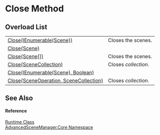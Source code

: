 # Close Method


## Overload List
<table>
<tr>
<td><a href="M_AdvancedSceneManager_Core_Runtime_Close_4.md">Close(IEnumerable(Scene))</a></td>
<td>Closes the scenes.</td></tr>
<tr>
<td><a href="M_AdvancedSceneManager_Core_Runtime_Close_1.md">Close(Scene)</a></td>
<td> </td></tr>
<tr>
<td><a href="M_AdvancedSceneManager_Core_Runtime_Close_2.md">Close(Scene[])</a></td>
<td>Closes the scenes.</td></tr>
<tr>
<td><a href="M_AdvancedSceneManager_Core_Runtime_Close_3.md">Close(SceneCollection)</a></td>
<td>Closes <em>collection</em>.</td></tr>
<tr>
<td><a href="M_AdvancedSceneManager_Core_Runtime_Close_5.md">Close(IEnumerable(Scene), Boolean)</a></td>
<td> </td></tr>
<tr>
<td><a href="M_AdvancedSceneManager_Core_Runtime_Close.md">Close(SceneOperation, SceneCollection)</a></td>
<td>Closes <em>collection</em>.</td></tr>
</table>

## See Also


#### Reference
<a href="T_AdvancedSceneManager_Core_Runtime.md">Runtime Class</a>  
<a href="N_AdvancedSceneManager_Core.md">AdvancedSceneManager.Core Namespace</a>  
